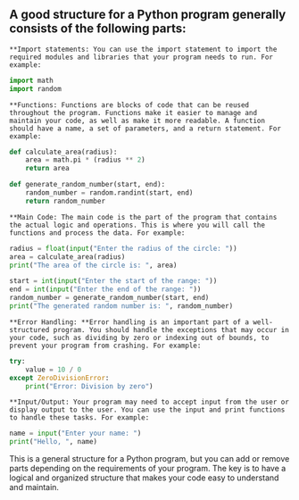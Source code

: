 A good structure for a Python program generally consists of the following parts:
---

    **Import statements: You can use the import statement to import the required modules and libraries that your program needs to run. For example:


```python
import math
import random
```

    **Functions: Functions are blocks of code that can be reused throughout the program. Functions make it easier to manage and maintain your code, as well as make it more readable. A function should have a name, a set of parameters, and a return statement. For example:


```python
def calculate_area(radius):
    area = math.pi * (radius ** 2)
    return area

def generate_random_number(start, end):
    random_number = random.randint(start, end)
    return random_number
```

    **Main Code: The main code is the part of the program that contains the actual logic and operations. This is where you will call the functions and process the data. For example:



```python
radius = float(input("Enter the radius of the circle: "))
area = calculate_area(radius)
print("The area of the circle is: ", area)

start = int(input("Enter the start of the range: "))
end = int(input("Enter the end of the range: "))
random_number = generate_random_number(start, end)
print("The generated random number is: ", random_number)

```
    **Error Handling: **Error handling is an important part of a well-structured program. You should handle the exceptions that may occur in your code, such as dividing by zero or indexing out of bounds, to prevent your program from crashing. For example:

```python
try:
    value = 10 / 0
except ZeroDivisionError:
    print("Error: Division by zero")
```

    **Input/Output: Your program may need to accept input from the user or display output to the user. You can use the input and print functions to handle these tasks. For example:


```python
name = input("Enter your name: ")
print("Hello, ", name)
```

This is a general structure for a Python program, but you can add or remove parts depending on the requirements of your program. The key is to have a logical and organized structure that makes your code easy to understand and maintain.
